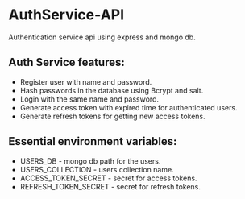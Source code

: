 # AuthService-API

Authentication service api using express and mongo db.

## Auth Service features:

- Register user with name and password.
- Hash passwords in the database using Bcrypt and salt.
- Login with the same name and password.
- Generate access token with expired time for authenticated users.
- Generate refresh tokens for getting new access tokens.

## Essential environment variables:

- USERS_DB - mongo db path for the users.
- USERS_COLLECTION - users collection name.
- ACCESS_TOKEN_SECRET - secret for access tokens.
- REFRESH_TOKEN_SECRET - secret for refresh tokens.
